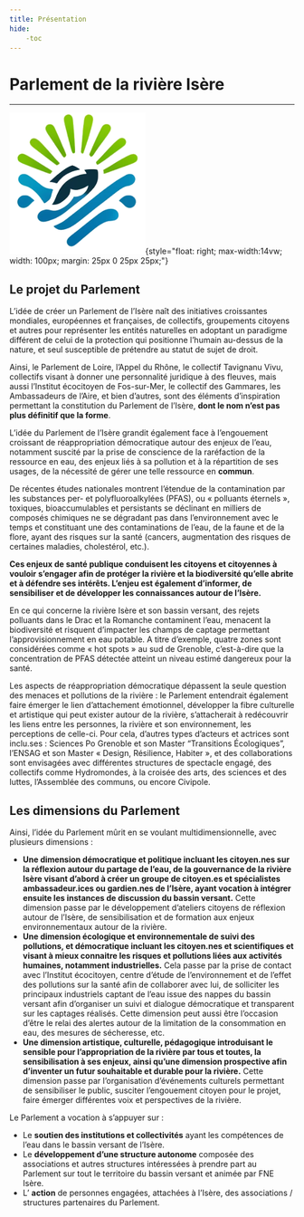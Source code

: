 ```yaml
---
title: Présentation
hide:
    -toc
---
```


# Parlement de la rivière Isère

---

![logo-accueil](https://github.com/Konsilion/website-parlement-riviere-isere/blob/master/mkdocs/media/logo-parlement-isere.png?raw=true){style="float: right; max-width:14vw; width: 100px; margin: 25px 0 25px 25px;"}


## Le projet du Parlement

L’idée de créer un Parlement de l’Isère naît des initiatives croissantes mondiales, européennes et françaises, de collectifs, groupements citoyens et autres pour représenter les entités naturelles en adoptant un paradigme différent de celui de la protection qui positionne l’humain au-dessus de la nature, et seul susceptible de prétendre au statut de sujet de droit.



Ainsi, le Parlement de Loire, l’Appel du Rhône, le collectif Tavignanu Vivu, collectifs visant à donner une personnalité juridique à des fleuves, mais aussi l’Institut écocitoyen de Fos-sur-Mer, le collectif des Gammares, les Ambassadeurs de l’Aire, et bien d’autres, sont des éléments d’inspiration permettant la constitution du Parlement de l’Isère, **dont le nom n’est pas plus définitif que la forme**.

L’idée du Parlement de l’Isère grandit également face à l’engouement croissant de réappropriation démocratique autour des enjeux de l’eau, notamment suscité par la prise de conscience de la raréfaction de la ressource en eau, des enjeux liés à sa pollution et à la répartition de ses usages, de la nécessité de gérer une telle ressource en **commun**.

De récentes études nationales montrent l’étendue de la contamination par les substances per- et polyfluoroalkylées (PFAS), ou « polluants éternels », toxiques, bioaccumulables et persistants se déclinant en milliers de composés chimiques ne se dégradant pas dans l’environnement avec le temps et constituant une des contaminations de l’eau, de la faune et de la flore, ayant des risques sur la santé (cancers, augmentation des risques de certaines maladies, cholestérol, etc.).

**Ces enjeux de santé publique conduisent les citoyens et citoyennes à vouloir s’engager afin de protéger la rivière et la biodiversité qu’elle abrite et à défendre ses intérêts. L’enjeu est également d’informer, de sensibiliser et de développer les connaissances autour de l’Isère.**

En ce qui concerne la rivière Isère et son bassin versant, des rejets polluants dans le Drac et la Romanche contaminent l’eau, menacent la biodiversité et risquent d’impacter les champs de captage permettant l’approvisionnement en eau potable. A titre d’exemple, quatre zones sont considérées comme « hot spots » au sud de Grenoble, c’est-à-dire que la concentration de PFAS détectée atteint un niveau estimé dangereux pour la santé.

Les aspects de réappropriation démocratique dépassent la seule question des menaces et pollutions de la rivière : le Parlement entendrait également faire émerger le lien d’attachement émotionnel, développer la fibre culturelle et artistique qui peut exister autour de la rivière, s’attacherait à redécouvrir les liens entre les personnes, la rivière et son environnement, les perceptions de celle-ci. Pour cela, d’autres types d’acteurs et actrices sont inclu.ses : Sciences Po Grenoble et son Master “Transitions Écologiques”, l’ENSAG et son Master « Design, Résilience, Habiter », et des collaborations sont envisagées avec différentes structures de spectacle engagé, des collectifs comme Hydromondes, à la croisée des arts, des sciences et des luttes, l’Assemblée des communs, ou encore Civipole.


## Les dimensions du Parlement

Ainsi, l’idée du Parlement mûrit en se voulant multidimensionnelle, avec plusieurs dimensions :

* **Une dimension démocratique et politique incluant les citoyen.nes sur la réflexion autour du partage de l’eau, de la gouvernance de la rivière Isère visant d’abord à créer un groupe de citoyen.es et spécialistes ambassadeur.ices ou gardien.nes de l’Isère, ayant vocation à intégrer
ensuite les instances de discussion du bassin versant.** Cette dimension passe par le développement d’ateliers citoyens de réflexion autour de l’Isère, de sensibilisation et de formation aux enjeux environnementaux autour de la rivière.
* **Une dimension écologique et environnementale de suivi des pollutions, et démocratique incluant les citoyen.nes et scientifiques et visant à mieux connaitre les risques et pollutions liées aux activités humaines, notamment industrielles.** Cela passe par la prise de contact avec l’Institut
écocitoyen, centre d’étude de l’environnement et de l’effet des pollutions sur la santé afin de collaborer avec lui, de solliciter les principaux industriels captant de l’eau issue des nappes du bassin versant afin d’organiser un suivi et dialogue démocratique et transparent sur les captages réalisés. Cette dimension peut aussi être l’occasion d’être le relai des alertes autour de la limitation de la consommation en eau, des mesures de sécheresse, etc.
* **Une dimension artistique, culturelle, pédagogique introduisant le sensible pour l’appropriation de la rivière par tous et toutes, la sensibilisation à ses enjeux, ainsi qu’une dimension prospective afin d’inventer un futur souhaitable et durable pour la rivière.** Cette dimension passe par l’organisation d’événements culturels permettant de sensibiliser le public, susciter l’engouement citoyen pour le projet, faire émerger différentes voix et perspectives de la rivière.

Le Parlement a vocation à s’appuyer sur :

* Le **soutien des institutions et collectivités** ayant les compétences de l’eau dans le bassin versant de l’Isère.
* Le **développement d’une structure autonome** composée des associations et autres structures intéressées à prendre part au Parlement sur tout le territoire du bassin versant et animée par FNE Isère.
* L’ **action** de personnes engagées, attachées à l’Isère, des associations / structures partenaires du Parlement.



